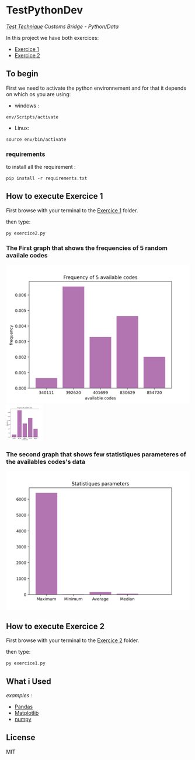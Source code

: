 # TestPythonDev

_[Test Technique] Customs Bridge - Python/Data_

In this project we have both exercices:
 
 * [Exercice 1]
 * [Exercice 2]


## To begin

First we need to activate the python environnement and for that it depends on which os you are using:

- windows :
```
env/Scripts/activate
```

- Linux:
```
source env/bin/activate
```

### requirements

to install all the requirement :

```
pip install -r requirements.txt
```

## How to execute Exercice 1
First browse with your terminal to the [Exercice 1] folder.

then type: 
```
py exercice2.py
```

### The First graph that shows the frequencies of 5 random availale codes

![Graph 1](/src\exercice2\images\frequency.png "graph 1")
<img src="/src\exercice2\images\frequency.png" alt="graph 1" style="height: 100px; width:100px;"/>
### The second graph that shows few statistiques parameteres of the availables codes's data

![Graph 2](/src\exercice2\images\statistiques.png "graph 2")

## How to execute Exercice 2
First browse with your terminal to the [Exercice 2] folder.

then type: 
```
py exercice1.py
```

## What i Used


_examples :_
* [Pandas](https://pandas.pydata.org/) 
* [Matplotlib](https://matplotlib.org/) 
* [numpy](https://numpy.org/)




## License

MIT

[Test Technique]: "Exercices_Python_dev_data_2022.pdf"

[Exercice 1]: "src\exercice1"
[Exercice 2]: "src\exercice2"
